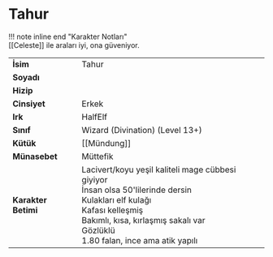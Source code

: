 # Tahur   
!!! note inline end "Karakter Notları"  
	[[Celeste]] ile araları iyi, ona güveniyor.     
  
|  |  |  
|---|---|  
| **İsim** | Tahur |  
| **Soyadı** |  |  
| **Hizip** |  |  
| **Cinsiyet** | Erkek |  
| **Irk** | HalfElf |  
| **Sınıf** | Wizard (Divination) (Level 13+) |  
| **Kütük** | [[Mündung]] |  
| **Münasebet** | Müttefik |  
| **Karakter Betimi** | Lacivert/koyu yeşil kaliteli mage cübbesi giyiyor<br>İnsan olsa 50'lilerinde dersin<br>Kulakları elf kulağı<br>Kafası kelleşmiş<br>Bakımlı, kısa, kırlaşmış sakalı var<br>Gözlüklü<br>1.80 falan, ince ama atik yapılı |  
  
  
